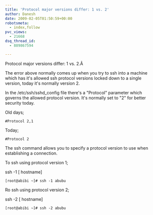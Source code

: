 ```yaml
---
title: 'Protocol major versions differ: 1 vs. 2'
author: Danesh
date: 2009-02-05T01:50:59+00:00
robotsmeta:
  - index,follow
pvc_views:
  - 21668
dsq_thread_id:
  - 889867594

---
```

Protocol major versions differ: 1 vs. 2.Â 

The error above normally comes up when you try to ssh into a machine which has it's allowed ssh protocol versions locked down to a single version, today it's normally version 2.

In the /etc/ssh/sshd_config file there's a "Protocol" parameter which governs the allowed protocol version. It's normally set to "2" for better security today.

Old days;

`#Protocol 2,1`

Today;

`#Protocol 2`

The ssh command allows you to specify a protocol version to use when establishing a connection.

To ssh using protocol version 1;

ssh -1 [ hostname]

`[root@abibi ~]# ssh -1 abubu`

Ro ssh using protocol version 2;

ssh -2 [ hostname]

`[root@abibi ~]# ssh -2 abubu`